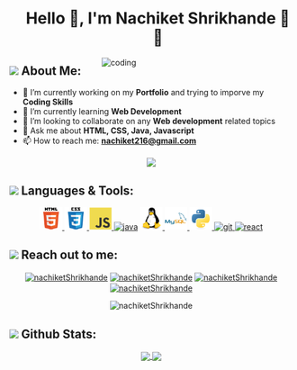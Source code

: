 <div id="user-content-toc" align="center">
  <ul>
    <summary><h1  > Hello 👋, I'm Nachiket Shrikhande 🚀️🎯️ </h1></summary>
  </ul>
</div>
<img align="right" alt="coding" width="340" src="https://media.giphy.com/media/xBTSwCTFkgfcdTjHMz/giphy.gif">

## <img src="https://media.giphy.com/media/WUlplcMpOCEmTGBtBW/giphy.gif" width="45"> **About Me:**

- 🔭 I’m currently working on my **Portfolio** and trying to imporve my **Coding Skills**
- 🌱 I’m currently learning **Web Development**
- 👯 I’m looking to collaborate on any **Web development** related topics 
- 💬 Ask me about **HTML, CSS, Java, Javascript**
- 📫 How to reach me: **nachiket216@gmail.com**

<p align="center">
   <img align="center" src="https://github-readme-streak-stats.herokuapp.com/?user=nachiket216&theme=merko&hide_border=true"/>
</p>

## <img src="https://media.giphy.com/media/cIn5fTcjnKhStIeAef/giphy.gif" width="45"> **Languages & Tools:**

<p align="center"> 
<!-- html -->
<a href="https://www.w3.org/html/" target="_blank"> <img src="https://raw.githubusercontent.com/devicons/devicon/master/icons/html5/html5-original-wordmark.svg" alt="html5" width="40" height="40"/> </a>
<!-- css -->
<a href="https://www.w3schools.com/css/" target="_blank"> <img src="https://raw.githubusercontent.com/devicons/devicon/master/icons/css3/css3-original-wordmark.svg" alt="css3" width="40" height="40"/> </a>
<!-- Javascript -->
<a href="https://developer.mozilla.org/en-US/docs/Web/JavaScript" target="_blank"> <img src="https://raw.githubusercontent.com/devicons/devicon/master/icons/javascript/javascript-original.svg" alt="javascript" width="40" height="40"/> </a> 
<!-- Java -->
<a href="https://www.java.com/en/" target="_blank"> <img src="https://cdn.jsdelivr.net/gh/devicons/devicon/icons/java/java-original.svg"  alt="java" width="40" height="40" /></a> </a>
<a href="https://www.linux.org/" target="_blank"> <img src="https://raw.githubusercontent.com/devicons/devicon/master/icons/linux/linux-original.svg" alt="linux" width="40" height="40"/> </a> 
<a href="https://www.mysql.com/" target="_blank"> <img src="https://raw.githubusercontent.com/devicons/devicon/master/icons/mysql/mysql-original-wordmark.svg" alt="mysql" width="40" height="40"/> </a>
<a href="https://www.python.org" target="_blank"> <img src="https://raw.githubusercontent.com/devicons/devicon/master/icons/python/python-original.svg" alt="python" width="40" height="40"/> </a>
<a href="https://git-scm.com/" target="_blank"><img src="https://cdn.jsdelivr.net/gh/devicons/devicon/icons/git/git-original.svg" alt="git" width="40" height="40"/> </a>
<a href="https://reactjs.org/" target="_blank"><img src="https://cdn.jsdelivr.net/gh/devicons/devicon/icons/react/react-original.svg" alt="react" width="40" height="40"/> </a>  
</p>

## <img src="https://media.giphy.com/media/yz6KMGAmAS39aUOlqX/giphy.gif" width="45"> **Reach out to me:** ️

<p align="center">
<a href="https://linkedin.com/in/nachiket-shrikhande-5966211a9" target="_blank"><img align="center" src="https://img.shields.io/badge/-LinkedIn-0e76a8?style=flat-square&logo=Linkedin&logoColor=white" alt="nachiketShrikhande" /></a>
<a href="https://nachiketshrikhande.netlify.app/" target="_blank"><img align="center" src="https://img.shields.io/badge/Website-3b5998?style=flat-square&logo=google-chrome&logoColor=white" alt="nachiketShrikhande" /></a>
<a href="https://twitter.com/Nachiket216" target="_blank"><img align="center" src="https://img.shields.io/twitter/url?label=Twitter&logoColor=blue&style=social&url=https%3A%2F%2Ftwitter.com%2FNachiket216" alt="nachiketShrikhande" /></a>
<a href="mailto:nachiket216@gmail.com" target="_blank"><img align="center" src="https://img.shields.io/badge/-Gmail-EA4335?style=flat-square&logo=Gmail&logoColor=white" alt="nachiketShrikhande" /></a>
<p align="center"> <img src="https://komarev.com/ghpvc/?username=nachiket216&label=Visitors&color=0088cc&style=flat-square" alt="nachiketShrikhande" /> 
</p>

## <img src="https://media.giphy.com/media/ZCN6F3FAkwsyOGU2RS/giphy.gif" width="40"> **Github Stats:**

<p align="center">
  <a href="https://github.com/nachiket216">
   <img width="430" align="center" src="https://github-readme-stats.vercel.app/api?username=nachiket216&show_icons=true&theme=merko&count_private=true">
  </a>
  <a href="https://github.com/nachiket216/github-readme-stats">
    <img align="center" src="https://github-readme-stats.anuraghazra1.vercel.app/api/top-langs/?username=nachiket216&layout=compact&theme=merko&langs_count=6" />
  </a>
 </p>
